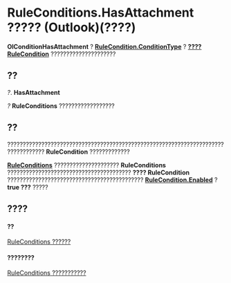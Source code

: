 
# RuleConditions.HasAttachment ????? (Outlook)(????)

 **OlConditionHasAttachment** ? **[RuleCondition.ConditionType](d695339d-5b64-dffb-652e-ac993fca4489.md)** ? **[???? RuleCondition](e03f91c2-2c08-b036-104a-d6246f28bc2d.md)** ?????????????????????


## ??

 _?_. **HasAttachment**

 _?_ **RuleConditions** ??????????????????


## ??

?????????????????????????????????????????????????????????????????????????????????? **RuleCondition** ?????????????

 **[RuleConditions](e8e9a05a-b36b-add2-b294-8cdc5a97e119.md)** ????????????????????? **RuleConditions** ???????????????????????????????????????? **???? RuleCondition** ???????????????????????????????????????????? **[RuleCondition.Enabled](43a6aa5f-18da-1b6c-a481-f30718725bd8.md)** ? **true ???** ?????


## ????


#### ??


[RuleConditions ??????](e8e9a05a-b36b-add2-b294-8cdc5a97e119.md)
#### ????????


[RuleConditions ???????????](http://msdn.microsoft.com/library/b2af6ebf-f9f8-8106-20a3-1725c3b78174%28Office.15%29.aspx)